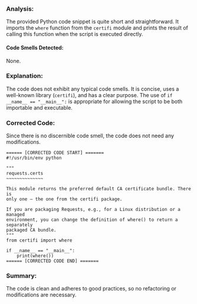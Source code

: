 ### Analysis:

The provided Python code snippet is quite short and straightforward. It imports the `where` function from the `certifi` module and prints the result of calling this function when the script is executed directly. 

#### Code Smells Detected:

None.

### Explanation:

The code does not exhibit any typical code smells. It is concise, uses a well-known library (`certifi`), and has a clear purpose. The use of `if __name__ == "__main__":` is appropriate for allowing the script to be both importable and executable. 

### Corrected Code:

Since there is no discernible code smell, the code does not need any modifications.

```
====== [CORRECTED CODE START] =======
#!/usr/bin/env python

"""
requests.certs
~~~~~~~~~~~~~~

This module returns the preferred default CA certificate bundle. There is
only one — the one from the certifi package.

If you are packaging Requests, e.g., for a Linux distribution or a managed
environment, you can change the definition of where() to return a separately
packaged CA bundle.
"""
from certifi import where

if __name__ == "__main__":
    print(where())
====== [CORRECTED CODE END] =======
```

### Summary:

The code is clean and adheres to good practices, so no refactoring or modifications are necessary.